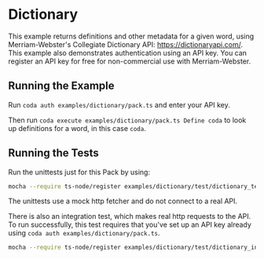 # Dictionary

This example returns definitions and other metadata for a given word, using Merriam-Webster's
Collegiate Dictionary API: https://dictionaryapi.com/. This example also demonstrates
authentication using an API key. You can register an API key for free for non-commercial use
with Merriam-Webster.

## Running the Example

Run `coda auth examples/dictionary/pack.ts` and enter your API key.

Then run `coda execute examples/dictionary/pack.ts Define coda` to look
up definitions for a word, in this case `coda`.

## Running the Tests

Run the unittests just for this Pack by using:

```bash
mocha --require ts-node/register examples/dictionary/test/dictionary_test.ts
```

The unittests use a mock http fetcher and do not connect to a real API.

There is also an integration test, which makes real http requests to the API.
To run successfully, this test requires that you've set up an API key already
using `coda auth examples/dictionary/pack.ts`.

```bash
mocha --require ts-node/register examples/dictionary/test/dictionary_integration.ts
```
